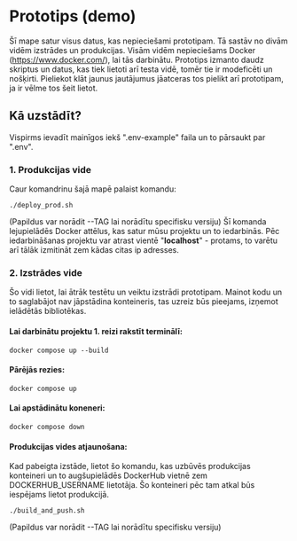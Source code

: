 # Prototips (demo)

Šī mape satur visus datus, kas nepieciešami prototipam. Tā sastāv no divām vidēm izstrādes un produkcijas.
Visām vidēm nepieciešams Docker (https://www.docker.com/), lai tās darbinātu. 
Prototips izmanto daudz skriptus un datus, kas tiek lietoti arī testa vidē, tomēr tie ir modeficēti un nošķirti.
Pieliekot klāt jaunus jautājumus jāatceras tos pielikt arī prototipam, ja ir vēlme tos šeit lietot.

## Kā uzstādīt?
Vispirms ievadīt mainīgos iekš ".env-example" faila un to pārsaukt par ".env".

### 1. Produkcijas vide
Caur komandrinu šajā mapē palaist komandu:
```
./deploy_prod.sh
```
(Papildus var norādit --TAG lai norādītu specifisku versiju)
Šī komanda lejupielādēs Docker attēlus, kas satur mūsu projektu un to iedarbinās. Pēc iedarbināšanas projektu var atrast vientē "**localhost**" - protams, to varētu arī tālāk izmitināt zem kādas citas ip adresses.

### 2. Izstrādes vide
Šo vidi lietot, lai ātrāk testētu un veiktu izstrādi prototipam. Mainot kodu un to saglabājot nav jāpstādina konteineris, tas uzreiz būs pieejams, izņemot ielādētās bibliotēkas.
#### Lai darbinātu projektu 1. reizi rakstīt terminālī:
```
docker compose up --build
```
#### Pārējās rezies:
```
docker compose up
```
#### Lai apstādinātu koneneri:
```
docker compose down
```

#### Produkcijas vides atjaunošana:
Kad pabeigta izstāde, lietot šo komandu, kas uzbūvēs produkcijas konteineri un to augšupielādēs DockerHub vietnē zem DOCKERHUB_USERNAME lietotāja.
Šo konteineri pēc tam atkal būs iespējams lietot produkcijā.
```
./build_and_push.sh
```
(Papildus var norādit --TAG lai norādītu specifisku versiju)
